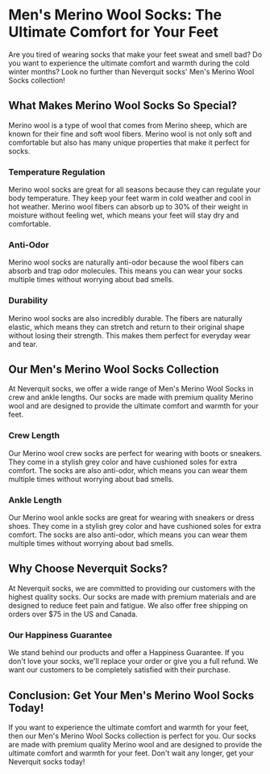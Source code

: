 # Men's Merino Wool Socks: The Ultimate Comfort for Your Feet

Are you tired of wearing socks that make your feet sweat and smell bad? Do you want to experience the ultimate comfort and warmth during the cold winter months? Look no further than Neverquit socks' Men's Merino Wool Socks collection!

## What Makes Merino Wool Socks So Special?

Merino wool is a type of wool that comes from Merino sheep, which are known for their fine and soft wool fibers. Merino wool is not only soft and comfortable but also has many unique properties that make it perfect for socks. 

### Temperature Regulation

Merino wool socks are great for all seasons because they can regulate your body temperature. They keep your feet warm in cold weather and cool in hot weather. Merino wool fibers can absorb up to 30% of their weight in moisture without feeling wet, which means your feet will stay dry and comfortable.

### Anti-Odor

Merino wool socks are naturally anti-odor because the wool fibers can absorb and trap odor molecules. This means you can wear your socks multiple times without worrying about bad smells.

### Durability

Merino wool socks are also incredibly durable. The fibers are naturally elastic, which means they can stretch and return to their original shape without losing their strength. This makes them perfect for everyday wear and tear.

## Our Men's Merino Wool Socks Collection

At Neverquit socks, we offer a wide range of Men's Merino Wool Socks in crew and ankle lengths. Our socks are made with premium quality Merino wool and are designed to provide the ultimate comfort and warmth for your feet.

### Crew Length

Our Merino wool crew socks are perfect for wearing with boots or sneakers. They come in a stylish grey color and have cushioned soles for extra comfort. The socks are also anti-odor, which means you can wear them multiple times without worrying about bad smells.

### Ankle Length

Our Merino wool ankle socks are great for wearing with sneakers or dress shoes. They come in a stylish grey color and have cushioned soles for extra comfort. The socks are also anti-odor, which means you can wear them multiple times without worrying about bad smells.

## Why Choose Neverquit Socks?

At Neverquit socks, we are committed to providing our customers with the highest quality socks. Our socks are made with premium materials and are designed to reduce feet pain and fatigue. We also offer free shipping on orders over $75 in the US and Canada.

### Our Happiness Guarantee

We stand behind our products and offer a Happiness Guarantee. If you don't love your socks, we'll replace your order or give you a full refund. We want our customers to be completely satisfied with their purchase.

## Conclusion: Get Your Men's Merino Wool Socks Today!

If you want to experience the ultimate comfort and warmth for your feet, then our Men's Merino Wool Socks collection is perfect for you. Our socks are made with premium quality Merino wool and are designed to provide the ultimate comfort and warmth for your feet. Don't wait any longer, get your Neverquit socks today!